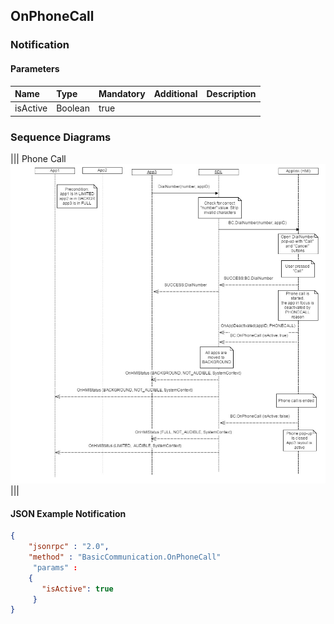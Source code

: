 ## OnPhoneCall


### Notification

#### Parameters

|Name|Type|Mandatory|Additional|Description|
|:---|:---|:--------|:---------|:----------|
|isActive|Boolean|true|||

### Sequence Diagrams
|||
Phone Call
![OnPhoneCall](./assets/OnPhoneCall.png)
|||

#### JSON Example Notification
```json
{
	"jsonrpc" : "2.0",
	"method" : "BasicCommunication.OnPhoneCall"
     "params" :
	{
       "isActive": true
     }
}
```
